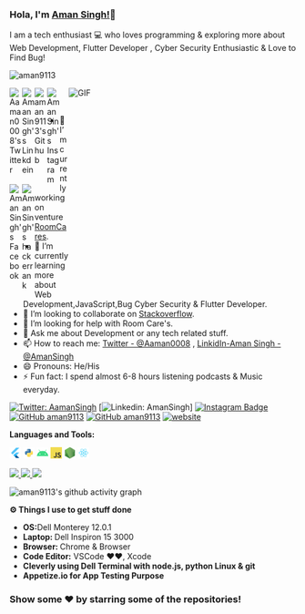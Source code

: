 ### Hola, I'm [Aman Singh!](https://aman9113.github.io/my-protfolio/)👋
I am a tech enthusiast 💻 who loves programming & exploring more about Web Development, Flutter Developer , Cyber Security Enthusiastic & Love to Find  Bug!
<p align="left">
<img src="https://komarev.com/ghpvc/?username=aman9113&label=Profile views&color=green&style=plastic" alt="aman9113" /> 
</p>
</a><img align="right" alt="GIF" src="https://camo.githubusercontent.com/992babdffd8c74a1502de375fbdf7e4d54773242/68747470733a2f2f6d656469612e67697068792e636f6d2f6d656469612f53576f536b4e36447854737a71494b4571762f67697068792e676966" width="400" height="355" />
</a>


<a href="https://twitter.com/Aaman0008">
  <img align="left" alt="Aaman0008's Twitter" width="22px" src="https://cdn.jsdelivr.net/npm/simple-icons@v3/icons/twitter.svg" />
</a>
<a href="https://www.linkedin.com/in/aman-singh-484549202/">
  <img align="left" alt="Aman Singh's Linkdein" width="22px" src="https://cdn.jsdelivr.net/npm/simple-icons@v3/icons/linkedin.svg" />
</a>
<a href="https://github.com/aman9113/">
  <img align="left" alt="aman9113's Github" width="22px" src="https://cdn.jsdelivr.net/npm/simple-icons@v3/icons/github.svg" />
</a>
<a href="https://www.instagram.com/__amansingh__0008/">
  <img align="left" alt="Aman Singh's Instagram" width="22px" src="https://cdn.jsdelivr.net/npm/simple-icons@v3/icons/instagram.svg" />
</a>
<a href="https://www.facebook.com/amansingh.socialist/">
  <img align="left" alt="Aman Singh's Facebook" width="22px" src="https://cdn.jsdelivr.net/npm/simple-icons@v3/icons/facebook.svg" />

<a href="https://www.hackerrank.com/amansinghajay222">
  <img align="left" alt="Aman Singh's hackerrank" width="22px" src="https://cdn.jsdelivr.net/npm/simple-icons@v3/icons/hackerrank.svg" />
</a>
	

<br/>
<br/>



- 🔭 I’m currently working on venture [RoomCares](https://www.facebook.com/roomcares/).
- 🌱 I’m currently learning more about Web Development,JavaScript,Bug Cyber Security & Flutter Developer.
- 👯 I’m looking to collaborate on [Stackoverflow](https://stackoverflow.com/users/18575240/aman-singh).
- 🤔 I’m looking for help with Room Care's.
- 💬 Ask me about Development or any tech related stuff.
- 📫 How to reach me: [Twitter - @Aaman0008](https://twitter.com/Aaman0008) , [LinkidIn-Aman Singh - @AmanSingh](https://www.linkedin.com/in/aman-singh-484549202/)
- 😄 Pronouns: He/His    
- ⚡ Fun fact: I spend almost 6-8 hours listening podcasts & Music everyday.        
           
 
[![Twitter: AamanSingh](https://img.shields.io/twitter/follow/AamanSingh?style=social)](https://twitter.com/Aaman0008)
[![Linkedin: AmanSingh](https://img.shields.io/badge/-amansingh-blue?style=flat-square&logo=Linkedin&logoColor=white&link=https://www.linkedin.com/in/aman-singh-484549202//)]
[![Instagram Badge](https://img.shields.io/badge/-Instagram-e4405f?style=flat-square&logo=Instagram&logoColor=white)](https://www.instagram.com/__amansingh__0008/) 
[![GitHub aman9113](https://img.shields.io/github/followers/aman9113?label=follow&style=social)](https://github.com/aman9113)
[![GitHub aman9113](https://img.shields.io/github/followers/aman9113?label=follow&style=social)](https://github.com/aman9113)
[![website](https://img.shields.io/badge/Portfolio-aman.tech-2648ff?style=flat-square&logo=google-chrome)](https://aman9113.github.io/my-portfolio/)

**Languages and Tools:**  

<code><img height="20" src="https://raw.githubusercontent.com/github/explore/80688e429a7d4ef2fca1e82350fe8e3517d3494d/topics/flutter/flutter.png"></code>
<code><img height="20" src="https://raw.githubusercontent.com/github/explore/80688e429a7d4ef2fca1e82350fe8e3517d3494d/topics/python/python.png"></code>
<code><img height="20" src="https://raw.githubusercontent.com/github/explore/80688e429a7d4ef2fca1e82350fe8e3517d3494d/topics/android/android.png"></code>
<code><img height="20" src="https://raw.githubusercontent.com/github/explore/80688e429a7d4ef2fca1e82350fe8e3517d3494d/topics/javascript/javascript.png"></code>
<code><img height="20" src="https://raw.githubusercontent.com/github/explore/80688e429a7d4ef2fca1e82350fe8e3517d3494d/topics/nodejs/nodejs.png"></code>
<code><img height="20" src="https://raw.githubusercontent.com/github/explore/80688e429a7d4ef2fca1e82350fe8e3517d3494d/topics/react/react.png"></code>   

<a href="https://github.com/aman9113">
<img height="114em"src="https://github-readme-stats.vercel.app/api?username=aman9113&show_icons=true&theme=algolia&include_all_commits=true&count_private=true"/>

<img height="114em" src="https://github-readme-stats-eight-theta.vercel.app/api/top-langs/?username=aman9113&layout=compact&langs_count=6&theme=algolia"/>
<img height="114em" src="https://github-readme-streak-stats.herokuapp.com/?user=aman9113&show_icons=true&locale=en&layout=compact&theme=algolia&line_height=0"/>
</a>

![aman9113's github activity graph](https://activity-graph.herokuapp.com/graph?username=aman9113&bg_color=000000&color=4cd8f0&line=2fc8ee&point=ffffff&area=true&hide_border=true)

<b>⚙️ Things I use to get stuff done</b></summary>
  	<ul>
  	    <li><b>OS:</b>Dell Monterey 12.0.1</li>
	    <li><b>Laptop: </b> Dell Inspiron 15 3000</li>
  	    <li><b>Browser: </b>Chrome & Browser</li>
	    <li><b>Code Editor:</b> VSCode ❤❤, Xcode</li>
            <li><b>Cleverly using Dell Terminal with node.js, python Linux & git</li>
		<li><b>Appetize.io for App Testing Purpose</li>
	</ul>	

<div align="centre">

### Show some ❤ by starring some of the repositories!





</div>
  
